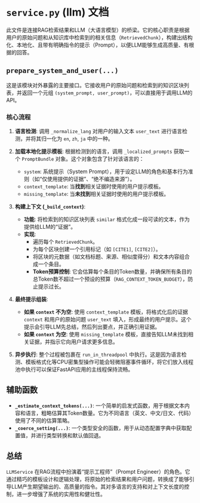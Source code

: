 # `service.py` (llm) 文档

此文件是连接RAG检索结果和LLM（大语言模型）的桥梁。它的核心职责是根据用户的原始问题和从知识库中检索到的相关信息（`RetrievedChunk`），构建出结构化、本地化、且带有明确指令的提示（Prompt），以便LLM能够生成高质量、有根据的回答。

## `prepare_system_and_user(...)`

这是该模块对外暴露的主要接口。它接收用户的原始问题和检索到的知识区块列表，并返回一个元组 `(system_prompt, user_prompt)`，可以直接用于调用LLM的API。

### 核心流程

1.  **语言检测**: 调用 `_normalize_lang` 对用户的输入文本 `user_text` 进行语言检测，并将其归一化为 `en`, `zh`, `ja` 中的一种。

2.  **加载本地化提示模板**: 根据检测到的语言，调用 `_localized_prompts` 获取一个 `PromptBundle` 对象。这个对象包含了针对该语言的：
    - `system`: 系统提示（System Prompt），用于设定LLM的角色和基本行为准则（如“仅使用提供的证据”、“绝不编造来源”）。
    - `context_template`: 当**找到**相关证据时使用的用户提示模板。
    - `missing_template`: 当**未找到**相关证据时使用的用户提示模板。

3.  **构建上下文 (`_build_context`)**: 
    - **功能**: 将检索到的知识区块列表 `similar` 格式化成一段可读的文本，作为提供给LLM的“证据”。
    - **实现**: 
        - 遍历每个 `RetrievedChunk`。
        - 为每个区块创建一个引用标记（如 `[CITE1]`, `[CITE2]`）。
        - 将区块的元数据（如文档标题、来源、相似度得分）和文本内容组合成一个条目。
        - **Token预算控制**: 它会估算每个条目的Token数量，并确保所有条目的总Token数不超过一个预设的预算（`RAG_CONTEXT_TOKEN_BUDGET`），防止提示过长。

4.  **最终提示组装**: 
    - **如果 `context` 不为空**: 使用 `context_template` 模板，将格式化后的证据 `context` 和用户的原始问题 `user_text` 填入，形成最终的用户提示。这个提示会引导LLM先总结，然后列出要点，并正确引用证据。
    - **如果 `context` 为空**: 使用 `missing_template` 模板，直接告知LLM未找到相关证据，并指示它向用户请求更多信息。

5.  **异步执行**: 整个过程被包裹在 `run_in_threadpool` 中执行。这是因为语言检测、模板格式化等CPU密集型操作可能会轻微阻塞事件循环，将它们放入线程池中执行可以保证FastAPI应用的主线程保持流畅。

## 辅助函数

- **`_estimate_context_tokens(...)`**: 一个简单的启发式函数，用于根据文本内容和语言，粗略估算其Token数量。它为不同语言（英文、中文/日文、代码）使用了不同的估算策略。
- **`_coerce_setting(...)`**: 一个类型安全的函数，用于从动态配置字典中获取配置值，并进行类型转换和默认值回退。

## 总结

`LLMService` 在RAG流程中扮演着“提示工程师”（Prompt Engineer）的角色。它通过精巧的模板设计和逻辑处理，将原始的检索结果和用户问题，转换成了能够引导LLM产生期望输出的、高质量的指令。其对多语言的支持和对上下文长度的控制，进一步增强了系统的实用性和健壮性。
